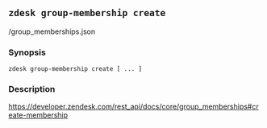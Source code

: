 ## `zdesk group-membership create`

/group_memberships.json

### Synopsis

    zdesk group-membership create [ ... ]

### Description

https://developer.zendesk.com/rest_api/docs/core/group_memberships#create-membership

